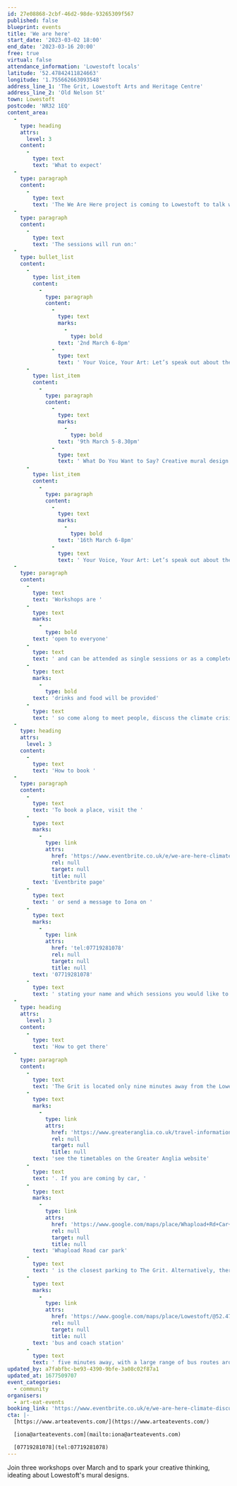 ```yaml
---
id: 27e08868-2cbf-46d2-98de-93265309f567
published: false
blueprint: events
title: 'We are here'
start_date: '2023-03-02 18:00'
end_date: '2023-03-16 20:00'
free: true
virtual: false
attendance_information: 'Lowestoft locals'
latitude: '52.47842411824663'
longitude: '1.755662663093548'
address_line_1: 'The Grit, Lowestoft Arts and Heritage Centre'
address_line_2: 'Old Nelson St'
town: Lowestoft
postcode: 'NR32 1EQ'
content_area:
  -
    type: heading
    attrs:
      level: 3
    content:
      -
        type: text
        text: 'What to expect'
  -
    type: paragraph
    content:
      -
        type: text
        text: 'The We Are Here project is coming to Lowestoft to talk with the community about the climate crisis and create two murals in collaboration with Art Eat Events. The project is inviting members of the local community to explore ideas and inspire two large scale artworks which will be completed this Spring. '
  -
    type: paragraph
    content:
      -
        type: text
        text: 'The sessions will run on:'
  -
    type: bullet_list
    content:
      -
        type: list_item
        content:
          -
            type: paragraph
            content:
              -
                type: text
                marks:
                  -
                    type: bold
                text: '2nd March 6-8pm'
              -
                type: text
                text: ' Your Voice, Your Art: Let’s speak out about the Climate Crisis Open discussion and idea mapping '
      -
        type: list_item
        content:
          -
            type: paragraph
            content:
              -
                type: text
                marks:
                  -
                    type: bold
                text: '9th March 5-8.30pm'
              -
                type: text
                text: ' What Do You Want to Say? Creative mural design ideas'
      -
        type: list_item
        content:
          -
            type: paragraph
            content:
              -
                type: text
                marks:
                  -
                    type: bold
                text: '16th March 6-8pm'
              -
                type: text
                text: ' Your Voice, Your Art: Let’s speak out about the Climate Crisis Open discussion and idea mapping'
  -
    type: paragraph
    content:
      -
        type: text
        text: 'Workshops are '
      -
        type: text
        marks:
          -
            type: bold
        text: 'open to everyone'
      -
        type: text
        text: ' and can be attended as single sessions or as a complete set. Everyone is welcome, '
      -
        type: text
        marks:
          -
            type: bold
        text: 'drinks and food will be provided'
      -
        type: text
        text: ' so come along to meet people, discuss the climate crisis and how it will affect you, and be a part of a bigger campaign to empower the public in climate change decisions on a governmental level.'
  -
    type: heading
    attrs:
      level: 3
    content:
      -
        type: text
        text: 'How to book '
  -
    type: paragraph
    content:
      -
        type: text
        text: 'To book a place, visit the '
      -
        type: text
        marks:
          -
            type: link
            attrs:
              href: 'https://www.eventbrite.co.uk/e/we-are-here-climate-discussion-session-mural-design-idea-workshops-tickets-548905369737'
              rel: null
              target: null
              title: null
        text: 'Eventbrite page'
      -
        type: text
        text: ' or send a message to Iona on '
      -
        type: text
        marks:
          -
            type: link
            attrs:
              href: 'tel:07719281078'
              rel: null
              target: null
              title: null
        text: '07719281078'
      -
        type: text
        text: ' stating your name and which sessions you would like to attend.'
  -
    type: heading
    attrs:
      level: 3
    content:
      -
        type: text
        text: 'How to get there'
  -
    type: paragraph
    content:
      -
        type: text
        text: 'The Grit is located only nine minutes away from the Lowestoft train station, you can '
      -
        type: text
        marks:
          -
            type: link
            attrs:
              href: 'https://www.greateranglia.co.uk/travel-information/station-information/lwt'
              rel: null
              target: null
              title: null
        text: 'see the timetables on the Greater Anglia website'
      -
        type: text
        text: '. If you are coming by car, '
      -
        type: text
        marks:
          -
            type: link
            attrs:
              href: 'https://www.google.com/maps/place/Whapload+Rd+Car+Park/@52.4779535,1.7557321,17.94z/data=!4m22!1m16!4m15!1m6!1m2!1s0x47da1b02b812fae1:0xd26c7e521f9a19d!2sWhapload+Rd+Car+Park,+Lowestoft+NR32+1EQ!2m2!1d1.7559638!2d52.4777866!1m6!1m2!1s0x47da1bafb27065f5:0x80d844dfebe2923b!2sThe+Grit,+Lowestoft+Arts+and+Heritage+Centre,+Old+Nelson+St,+Lowestoft+NR32+1EQ!2m2!1d1.7556632!2d52.4783306!3e3!3m4!1s0x47da1b02b812fae1:0xd26c7e521f9a19d!8m2!3d52.4777866!4d1.7559638'
              rel: null
              target: null
              title: null
        text: 'Whapload Road car park'
      -
        type: text
        text: ' is the closest parking to The Grit. Alternatively, there is a '
      -
        type: text
        marks:
          -
            type: link
            attrs:
              href: 'https://www.google.com/maps/place/Lowestoft/@52.4776198,1.7531312,17.17z/data=!4m22!1m16!4m15!1m6!1m2!1s0x47da1bafb27065f5:0x80d844dfebe2923b!2sThe+Grit,+Lowestoft+Arts+and+Heritage+Centre,+Old+Nelson+Street,+Lowestoft!2m2!1d1.7556632!2d52.4783306!1m6!1m2!1s0x47da1af56d372b2b:0x7065be204d63f941!2sLowestoft+NR32+1NL!2m2!1d1.7519173!2d52.4773506!3e3!3m4!1s0x47da1af56d372b2b:0x7065be204d63f941!8m2!3d52.4773506!4d1.7519173'
              rel: null
              target: null
              title: null
        text: 'bus and coach station'
      -
        type: text
        text: ' five minutes away, with a large range of bus routes around Suffolk.  '
updated_by: a7fabfbc-be93-4390-9bfe-3a08c02f87a1
updated_at: 1677509707
event_categories:
  - community
organisers:
  - art-eat-events
booking_link: 'https://www.eventbrite.co.uk/e/we-are-here-climate-discussion-session-mural-design-idea-workshops-tickets-548905369737'
cta: |-
  [https://www.arteatevents.com/](https://www.arteatevents.com/)

  [iona@arteatevents.com](mailto:iona@arteatevents.com)

  [07719281078](tel:07719281078)
---
```

Join three workshops over March and to spark your creative thinking, ideating about Lowestoft's mural designs.